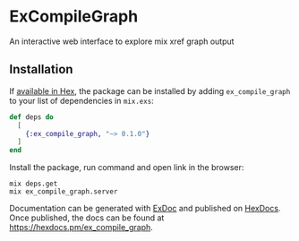 # ExCompileGraph

An interactive web interface to explore mix xref graph output

## Installation

If [available in Hex](https://hex.pm/docs/publish), the package can be installed
by adding `ex_compile_graph` to your list of dependencies in `mix.exs`:

```elixir
def deps do
  [
    {:ex_compile_graph, "~> 0.1.0"}
  ]
end
```

Install the package, run command and open link in the browser:

```shell
mix deps.get
mix ex_compile_graph.server
```

Documentation can be generated with [ExDoc](https://github.com/elixir-lang/ex_doc)
and published on [HexDocs](https://hexdocs.pm). Once published, the docs can
be found at <https://hexdocs.pm/ex_compile_graph>.
